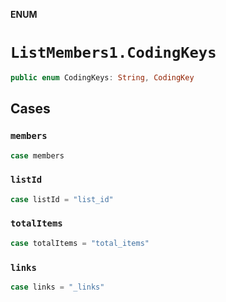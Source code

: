 **ENUM**

# `ListMembers1.CodingKeys`

```swift
public enum CodingKeys: String, CodingKey
```

## Cases
### `members`

```swift
case members
```

### `listId`

```swift
case listId = "list_id"
```

### `totalItems`

```swift
case totalItems = "total_items"
```

### `links`

```swift
case links = "_links"
```
